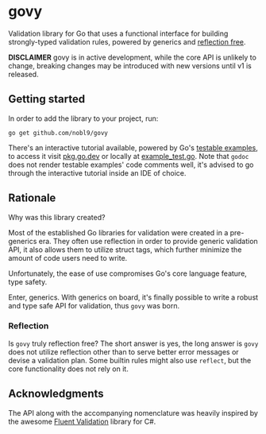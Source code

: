 # govy

Validation library for Go that uses a functional interface for building
strongly-typed validation rules, powered by generics and
[reflection free](#reflection).

**DISCLAIMER** govy is in active development, while the core API is unlikely
to change, breaking changes may be introduced with new versions until v1
is released.

## Getting started

In order to add the library to your project, run:

```shell
go get github.com/nobl9/govy
```

There's an interactive tutorial available,
powered by Go's [testable examples](https://go.dev/blog/examples),
to access it visit [pkg.go.dev](https://pkg.go.dev/github.com/nobl9/govy)
or locally at [example_test.go](./pkg/govy/example_test.go).
Note that `godoc` does not render testable examples' code comments well,
it's advised to go through the interactive tutorial inside an IDE of choice.

## Rationale

Why was this library created?

Most of the established Go libraries for validation were created
in a pre-generics era. They often use reflection in order to provide
generic validation API, it also allows them to utilize struct tags, which
further minimize the amount of code users need to write.

Unfortunately, the ease of use compromises Go's core language feature,
type safety.

Enter, generics.
With generics on board, it's finally possible to write a robust and type safe
API for validation, thus `govy` was born.

### Reflection

Is `govy` truly reflection free?
The short answer is yes, the long answer is `govy` does not utilize
reflection other than to serve better error messages or devise a validation
plan. Some builtin rules might also use `reflect`, but the core functionality
does not rely on it.

## Acknowledgments

The API along with the accompanying nomenclature was heavily inspired by the
awesome [Fluent Validation](https://github.com/FluentValidation/FluentValidation)
library for C#.
